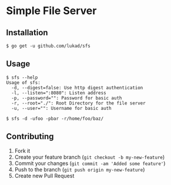 Simple File Server
==================

## Installation

	$ go get -u github.com/lukad/sfs

## Usage
	
	$ sfs --help
	Usage of sfs:
	  -d, --digest=false: Use http digest authentication
	  -l, --listen=":8080": Listen address
	  -p, --password="": Password for basic auth
	  -r, --root="./": Root Directory for the file server
	  -u, --user="": Username for basic auth

	$ sfs -d -ufoo -pbar -r/home/foo/baz/

## Contributing

1. Fork it
2. Create your feature branch (`git checkout -b my-new-feature`)
3. Commit your changes (`git commit -am 'Added some feature'`)
4. Push to the branch (`git push origin my-new-feature`)
5. Create new Pull Request